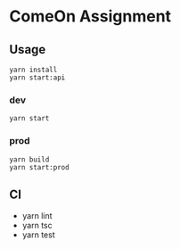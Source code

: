 # ComeOn Assignment
## Usage
```
yarn install
yarn start:api
```

### dev
`yarn start`

### prod
```
yarn build
yarn start:prod
```

## CI
- yarn lint
- yarn tsc
- yarn test

